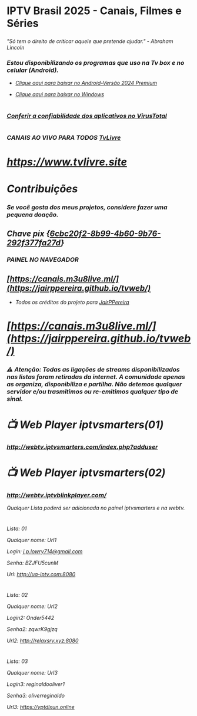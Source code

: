 # IPTV Brasil 2025 - Canais, Filmes e Séries
### <i class="fa-brands fa-pix">
"Só tem o direito de criticar aquele que pretende ajudar." - Abraham Lincoln
### Estou disponibilizando os programas que uso na Tv box e no celular (Android).

* <a href="https://www.mediafire.com/file/4j3fkiyxbmzqlsc/IPTV_Smarters_Pro_v4.0.3_.apk/file" download="filename">Clique aqui para baixar no Android-Versão 2024 Premium</a>

* <a href="https://tinyurl.com/ycy6wfyp" download="filename">Clique aqui para baixar no Windows</a> 
#
### <a href="https://www.virustotal.com" download="filename">Conferir a confiabilidade dos aplicativos no VirusTotal</a> 
#

### CANAIS AO VIVO PARA TODOS <a href="https://www.tvlivre.site" download="filename">TvLivre</a>
# https://www.tvlivre.site
 
# 
# Contribuições
### Se você gosta dos meus projetos, considere fazer uma pequena doação.

## Chave pix {<a href="LINK" download="filename">6cbc20f2-8b99-4b60-9b76-292f377fa27d</a>}
  
### PAINEL NO NAVEGADOR
## [https://canais.m3u8live.ml/](https://jairppereira.github.io/tvweb/)
* Todos os créditos do projeto para <a href="https://github.com/JairPPereira" download="filename">JairPPereira</a>

# [https://canais.m3u8live.ml/](https://jairppereira.github.io/tvweb/)
 ### <i class="fa-brands fa-pix">
### ⚠️ Atenção: <b>Todas as ligações de streams disponibilizados nas listas foram retiradas da internet. A comunidade apenas as organiza, disponibiliza e partilha. Não detemos qualquer servidor e/ou trasmitimos ou re-emitimos qualquer tipo de sinal</b>. 


#  📺 Web Player iptvsmarters(01)

### http://webtv.iptvsmarters.com/index.php?adduser

#  📺 Web Player iptvsmarters(02)

### http://webtv.iptvblinkplayer.com/

Qualquer Lista poderá ser adicionada no painel iptvsmarters e na webtv.

###
#
Lista: 01

Qualquer nome: Url1

Login: j.p.lowry714@gmail.com

Senha:  BZJFU5cunM

Url:  http://ua-iptv.com:8080
#
###
Lista: 02

Qualquer nome: Url2

Login2: Onder5442

Senha2: zqwrK9gjzq

Url2: http://relaxsrv.xyz:8080
#
Lista: 03

Qualquer nome: Url3

Login3: reginaldooliver1

Senha3: oliverreginaldo

Url3: https://vptdlxun.online

#

